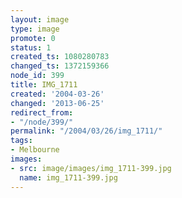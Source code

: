 ```yaml
---
layout: image
type: image
promote: 0
status: 1
created_ts: 1080280783
changed_ts: 1372159366
node_id: 399
title: IMG_1711
created: '2004-03-26'
changed: '2013-06-25'
redirect_from:
- "/node/399/"
permalink: "/2004/03/26/img_1711/"
tags:
- Melbourne
images:
- src: image/images/img_1711-399.jpg
  name: img_1711-399.jpg
---
```


